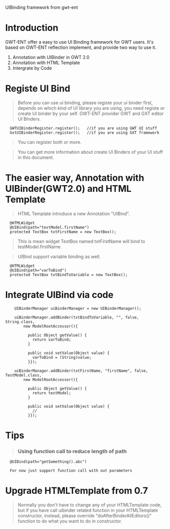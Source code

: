 UIBinding framework from gwt-ent

# Introduction #

GWT-ENT offer a easy to use UI Binding framework for GWT users.
It's based on GWT-ENT reflection implement, and provide two way
to use it.

  1. Annotation with UIBinder in GWT 2.0
  1. Annotation with HTML Template
  1. Intergrate by Code

# Registe UI Bind #
> Before you can use ui binding, please registe your ui binder first, depends on which kind of UI library you are using, you need registe or create UI binder by your self.
> GWT-ENT provider GWT and GXT editor UI Binders.
```
  GWTUIBinderRegister.register();   //if you are using GWT UI stuff
  GxtUIBinderRegister.register();   //if you are using GXT framework
```

> You can register both or more.

> You can get more information about create UI Binders of your UI stuff in this document.

# The easier way, Annotation with UIBinder(GWT2.0) and HTML Template #

> HTML Template introduce a new Annotation "UIBind".
```
  @HTMLWidget
  @UIBind(path="testModel.firstName")
  protected TextBox txtFirstName = new TextBox();
```
> This is mean widget TextBox named txtFirstName will bind to testModel.firstName.

> UIBind support variable binding as well.
```
  @HTMLWidget
  @UIBind(path="varToBind")
  protected TextBox txtBindToVariable = new TextBox();
```

# Integrate UIBind via code #

```
    UIBinderManager uiBinderManager = new UIBinderManager();

    uiBinderManager.addBinder(txtBindToVariable, "", false, String.class,
        new ModelRootAccessor(){

          public Object getValue() {
            return varToBind;
          }

          public void setValue(Object value) {
            varToBind = (String)value;
          }});
    
    uiBinderManager.addBinder(txtFirstName, "firstName", false, TestModel.class,
        new ModelRootAccessor(){

          public Object getValue() {
            return testModel;
          }

          public void setValue(Object value) {
            //
          }});
```

# Tips #

> ### Using function call to reduce length of path ###
```
  @UIBind(path="getSomething().abc")

  For now just support function call with out parameters
```


# Upgrade HTMLTemplate from 0.7 #
> Normally you don't have to change any of your HTMLTemplate code, but if you have call uibinder related function in your HTMLTemplate constructor, instead, please override "doAfterBinderAllEditors()" function to do what you want to do in constructor.